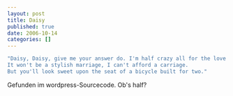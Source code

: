 ```yaml
---
layout: post
title: Daisy
published: true
date: 2006-10-14
categories: []
---
```

```php
"Daisy, Daisy, give me your answer do. I'm half crazy all for the love of you.
It won't be a stylish marriage, I can't afford a carriage.
But you'll look sweet upon the seat of a bicycle built for two."
```

Gefunden im wordpress-Sourcecode. Ob's half?
